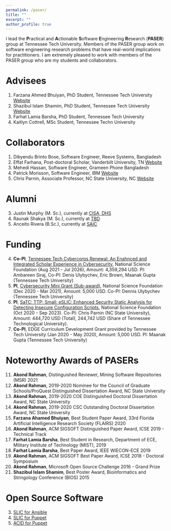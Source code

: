 ```yaml
---
permalink: /paser/
title: ""
excerpt: ""
author_profile: true
---
```


I lead the **P**ractical and **A**ctionable **S**oftware **E**ngineering **R**esearch (**PASER**) group at Tennessee Tech University. Members of the PASER group work on software engineering research problems that have real-world implications for practitioners. I am extremely pleased to work with members of the PASER group who are my students and collaborators.



Advisees
======

1. Farzana Ahmed Bhuiyan, PhD Student, Tennessee Tech University [Website](https://fbhuiyan42.github.io/)
2. Shazibul Islam Shamim, PhD Student, Tennessee Tech University [Website](https://shazibulislam.github.io/)
3. Farhat Lamia Barsha, PhD Student, Tennessee Tech University
4. Kaitlyn Cottrell, MSc Student, Tennessee Techn University

Collaborators
======
1. Dibyendu Brinto Bose, Software Engineer, Reeve Systems, Bangladesh 
2. Effat Farhana, Post-doctoral Scholar, Vanderbilt University, TN [Website](https://dblp.org/pers/hd/f/Farhana:Effat)
3. Mehedi Hassan, Software Engineer, Grameen Phone Bangladesh
4. Patrick Morisson, Software Engineer, IBM [Website](https://scholar.google.com/citations?user=N-QmPiUAAAAJ&hl=en)
5. Chris Parnin, Associate Professor, NC State University, NC [Website](http://chrisparnin.me/)

Alumni
======

3. Justin Murphy (M. Sc.), currently at [CISA, DHS](https://www.cisa.gov/)
2. Raunak Shakya (M. Sc.), currently at [TBD](TBD)
1. Anceito Rivera (B.Sc.), currently at [SAIC](https://www.saic.com/)

Funding
======

4. **Co-PI**, [Tennessee Tech Cybercorps Renewal: An Enahnced and Integrated Scholar Experience in Cybersecurity](https://www.nsf.gov/awardsearch/showAward?AWD_ID=2043324), National Science Foundation (Aug 2021 - Jul 2026), Amount: 4,359,294 USD. PI: Ambareen Siraj, Co-PI: Denis Ulybychev, Eric Brown, Maanak Gupta (Tennessee Tech University) 
3. **PI**, [Cybersecurity Mini Grant (Sub-award)](https://www.nsf.gov/awardsearch/showAward?AWD_ID=1730105), National Science Foundation (Dec 2020 - Mar 2021), Amount: 5,000 USD. Co-PI: Dennis Ulybychev (Tennessee Tech University) 
2. **PI**, [SaTC: TTP: Small: eSLIC: Enhanced Security Static Analysis for Detecting Insecure Configuration Scripts](https://www.nsf.gov/awardsearch/showAward?AWD_ID=2026869), National Science Foundation (Oct 2020 - Sep 2023). Co-PI: Chris Parnin (NC State University), Amount: 444,720 USD (Total), 244,742 USD (Share of Tennessee Technological University). 
1. **Co-PI**, EDGE Curriculum Development Grant provided by Tennessee Tech University (Jan 2020 - May 2020), Amount: 5,000 USD. PI: Maanak Gupta (Tennessee Tech University) 


Noteworthy Awards of PASERs 
======

11. **Akond Rahman**, Distinguished Reviewer, Mining Software Repositories (MSR) 2021
10. **Akond Rahman**, 2019-2020 Nominee for the Council of Graduate Schools/ProQuest Distinguished Dissertation Award, NC State University
9. **Akond Rahman**, 2019-2020 COE Distinguished Doctoral Dissertation Award, NC State University
8. **Akond Rahman**, 2019-2020 CSC Outstanding Doctoral Dissertation Award, NC State University
7. **Farzana Ahamed Bhuiyan**, Best Student Paper Award, 33rd Florida Artificial Intelligence Research Society (FLAIRS) 2020 
6. **Akond Rahman**, ACM SIGSOFT Distinguished Paper Award, ICSE 2019 - Technical Track
5. **Farhat Lamia Barsha**, Best Student in Research, Department of ECE, Military Institute of Technology (MIST), 2019 
4. **Farhat Lamia Barsha**, Best Paper Award, IEEE WIECON-ECE 2019 
3. **Akond Rahman**, ACM SIGSOFT Best Paper Award, ICSE 2018 - Doctoral Symposium
2. **Akond Rahman**, Microsoft Open Source Challenge 2016 - Grand Prize
1. **Shazibul Islam Shamim**, Best Poster Award, Bioinformatics and Stringology Conference (BIOS) 2015 


Open Source Software
======
3. [SLIC for Ansible](https://hub.docker.com/r/akondrahman/slic_ansible)
2. [SLIC for Puppet](https://hub.docker.com/r/akondrahman/ruby_for_sp)
1. [ACID for Puppet](https://hub.docker.com/r/akondrahman/acid-puppet)
